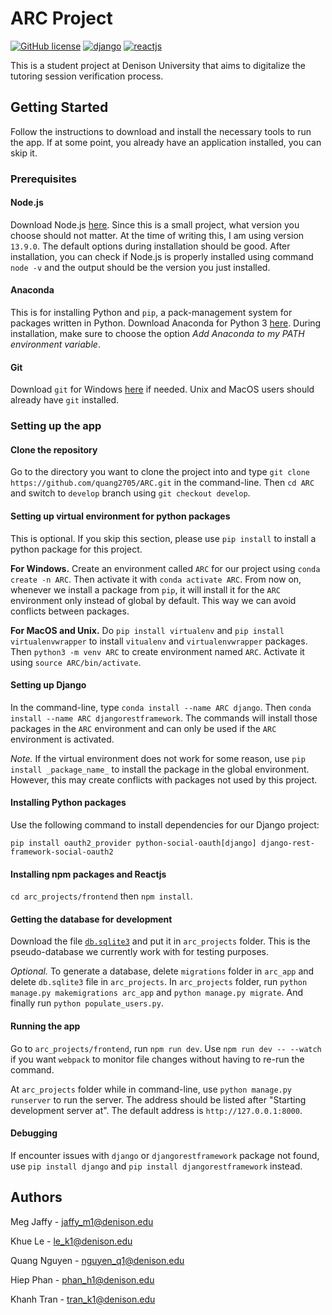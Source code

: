 # ARC Project
[![GitHub license](https://img.shields.io/badge/license-MIT-blue.svg)](https://github.com/facebook/react/blob/master/LICENSE)
[![django](https://img.shields.io/badge/-Django-brightgreen)](https://www.djangoproject.com)
[![reactjs](https://img.shields.io/badge/-Reactjs-blue)](https://github.com/facebook/react/blob/master/README.md)

This is a student project at Denison University that aims to digitalize the tutoring session verification process.

## Getting Started
Follow the instructions to download and install the necessary tools to run the app. If at some point, you already have an application installed, you can skip it.
### Prerequisites
#### Node.js
Download Node.js [here](https://nodejs.org/en/). Since this is a small project, what version you choose should not matter. At the time of writing this, I am using version `13.9.0`. The default options during installation should be good.
After installation, you can check if Node.js is properly installed using command `node -v` and the output should be the version you just installed. 
#### Anaconda
This is for installing Python and `pip`, a pack-management system for packages written in Python.
Download Anaconda for Python 3 [here](https://www.anaconda.com/distribution/). During installation, make sure to choose the option <i>Add Anaconda to my PATH environment variable</i>.
#### Git
Download `git` for Windows [here](https://gitforwindows.org/) if needed. Unix and MacOS users should already have `git` installed.
### Setting up the app
#### Clone the repository
Go to the directory you want to clone the project into and type `git clone https://github.com/quang2705/ARC.git` in the command-line. Then `cd ARC` and switch to `develop` branch using `git checkout develop`.
#### Setting up virtual environment for python packages
This is optional. If you skip this section, please use `pip install` to install a python package for this project.

<b>For Windows.</b> Create an environment called `ARC` for our project using `conda create -n ARC`. Then activate it with `conda activate ARC`. From now on, whenever we install a package from `pip`, it will install it for the `ARC` environment only instead of global by default. This way we can avoid conflicts between packages.

<b>For MacOS and Unix.</b> Do `pip install virtualenv` and `pip install virtualenvwrapper` to install `vitualenv` and `virtualenvwrapper` packages. Then `python3 -m venv ARC` to create environment named `ARC`. Activate it using `source ARC/bin/activate`.
#### Setting up Django
In the command-line, type `conda install --name ARC django`. Then `conda install --name ARC djangorestframework`. The commands will install those packages in the `ARC` environment and can only be used if the `ARC` environment is activated.

<i>Note.</i> If the virtual environment does not work for some reason, use `pip install _package_name_` to install the package in the global environment. However, this may create conflicts with packages not used by this project.
#### Installing Python packages
Use the following command to install dependencies for our Django project:

`pip install oauth2_provider python-social-oauth[django] django-rest-framework-social-oauth2`
#### Installing npm packages and Reactjs
`cd arc_projects/frontend` then `npm install`.
#### Getting the database for development
Download the file [`db.sqlite3`](https://drive.google.com/file/d/1mAsVOUegNK4_nzBS0Xwy2xu6wSt66m3N/view?usp=sharing) and put it in `arc_projects` folder. This is the pseudo-database we currently work with for testing purposes.

<i>Optional.</i> To generate a database, delete `migrations` folder in `arc_app` and delete `db.sqlite3` file in `arc_projects`. In `arc_projects` folder, run `python manage.py makemigrations arc_app` and `python manage.py migrate`. And finally run `python populate_users.py`. 
#### Running the app
Go to `arc_projects/frontend`, run `npm run dev`. Use `npm run dev -- --watch` if you want `webpack` to monitor file changes without having to re-run the command.

At `arc_projects` folder while in command-line, use `python manage.py runserver` to run the server. The address should be listed after "Starting development server at". The default address is `http://127.0.0.1:8000`.
#### Debugging
If encounter issues with `django` or `djangorestframework` package not found, use `pip install django` and `pip install djangorestframework` instead.
## Authors
Meg Jaffy - jaffy_m1@denison.edu

Khue Le - le_k1@denison.edu

Quang Nguyen - nguyen_q1@denison.edu

Hiep Phan - phan_h1@denison.edu

Khanh Tran - tran_k1@denison.edu
